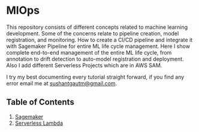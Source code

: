 # MlOps 
This repository consists of different concepts related to machine learning development. Some of the concerns relate to pipeline creation, model registration, and monitoring. How to create a CI/CD pipeline and integrate it with Sagemaker Pipeline for entire ML life cycle management. Here I show complete end-to-end management of the entire ML life cycle, from annotation to drift detection to auto-model registration and deployment. Also I add different Serverless Projects which are in AWS SAM.


I try my best documenting every tutorial straight forward, if you find any error email me at [sushantgautm@gmail.com](sushantgautm@gmail.com).


## Table of Contents
1. [Sagemaker](./Sagemaker)
2. [Serverless Lambda](./ServerLessLambda)



